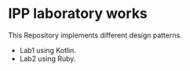 # IPP laboratory works

This Repository implements different design patterns.

- Lab1 using Kotlin.
- Lab2 using Ruby.  
